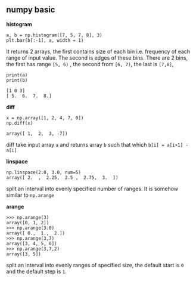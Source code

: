 ## numpy basic

**histogram**

    a, b = np.histogram([7, 5, 7, 8], 3)
    plt.bar(b[:-1], a, width = 1)

It returns 2 arrays, the first contains size of each bin i.e. frequency of each range of input value. The second is edges 
of these bins. There are 2 bins, the first has range `[5, 6)` , the second from `[6, 7)`, the last is `[7,8]`, 
    
    print(a)
    print(b)
    
    [1 0 3]
    [ 5.  6.  7.  8.]
    
**diff**

    x = np.array([1, 2, 4, 7, 0])
    np.diff(x)
    
    array([ 1,  2,  3, -7])
    
diff take input array `a` and returns array `b` such that which `b[i] = a[i+1] - a[i]`

**linspace**

    np.linspace(2.0, 3.0, num=5)
    array([ 2.  ,  2.25,  2.5 ,  2.75,  3.  ])
    
split an interval into evenly specified number of ranges. It is somehow similar to `np.arange` 

**arange**

    >>> np.arange(3)
    array([0, 1, 2])
    >>> np.arange(3.0)
    array([ 0.,  1.,  2.])
    >>> np.arange(3,7)
    array([3, 4, 5, 6])
    >>> np.arange(3,7,2)
    array([3, 5])
    
split an interval into evenly ranges of specified size, the default start is `0` and the default step is `1`.
